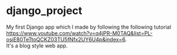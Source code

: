 # django_project
My first Django app which I made by following the following tutorial https://www.youtube.com/watch?v=q4jPR-M0TAQ&list=PL-osiE80TeTtoQCKZ03TU5fNfx2UY6U4p&index=6. <br>
It's a blog style web app.
